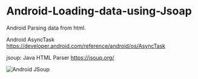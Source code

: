 # Android-Loading-data-using-Jsoap

Android Parsing data from html.

Android AsyncTask
https://developer.android.com/reference/android/os/AsyncTask

jsoup: Java HTML Parser
https://jsoup.org/


![Android JSoup](https://i.stack.imgur.com/cHrH6.png)
